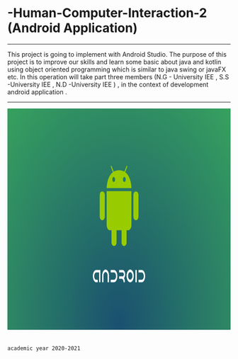   # -Human-Computer-Interaction-2 (Android Application)
  <hr>
  
  This project is going to implement with Android Studio. The purpose of this project is to improve our skills and learn some basic about java and kotlin using object oriented
 programming which is similar to java swing or javaFX etc. In this operation will take part three members (N.G - University IEE , S.S -University IEE , N.D -University IEE ) , in  the context of development android application .
 <hr>
    
  <img src="image/androidview.jpeg" width="100%" height="500" >


                                                                        
                                                                                                           academic year 2020-2021
